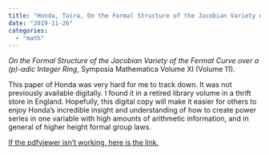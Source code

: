 ```yaml
---
title: "Honda, Taira, On the Formal Structure of the Jacobian Variety of the Fermat Curve over a (p)-adic Integer Ring"
date: "2019-11-26"
categories: 
  - "math"
---
```


_On the Formal Structure of the Jacobian Variety of the Fermat Curve over a \(p\)-adic Integer Ring_, Symposia Mathematica Volume XI (Volume 11).

This paper of Honda was very hard for me to track down. It was not previously available digitally. I found it in a retired library volume in a thrift store in England. Hopefully, this digital copy will make it easier for others to enjoy Honda’s incredible insight and understanding of how to create power series in one variable with high amounts of arithmetic information, and in general of higher height formal group laws.

 [If the pdfviewer isn’t working, here is the link.](/images/wp-content/uploads/2019/11/jacobian_of_fermat_honda.pdf)
